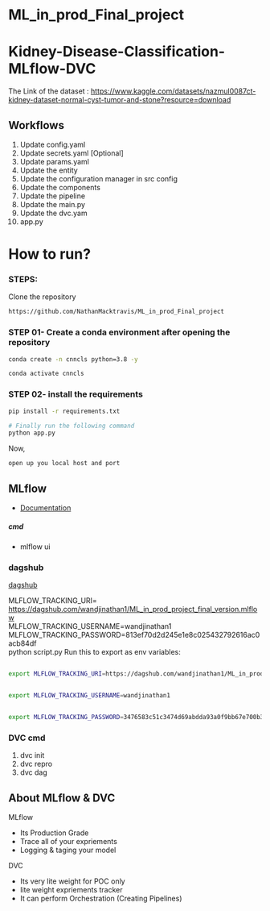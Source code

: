 # ML_in_prod_Final_project





# Kidney-Disease-Classification-MLflow-DVC
The Link of the dataset : https://www.kaggle.com/datasets/nazmul0087ct-kidney-dataset-normal-cyst-tumor-and-stone?resource=download

## Workflows

1. Update config.yaml
2. Update secrets.yaml [Optional]
3. Update params.yaml
4. Update the entity
5. Update the configuration manager in src config
6. Update the components
7. Update the pipeline 
8. Update the main.py
9. Update the dvc.yam
10. app.py

# How to run?
### STEPS:

Clone the repository

```bash
https://github.com/NathanMacktravis/ML_in_prod_Final_project
```
### STEP 01- Create a conda environment after opening the repository

```bash
conda create -n cnncls python=3.8 -y
```

```bash
conda activate cnncls
```


### STEP 02- install the requirements
```bash
pip install -r requirements.txt
```

```bash
# Finally run the following command
python app.py
```

Now,
```bash
open up you local host and port
```






## MLflow

- [Documentation](https://mlflow.org/docs/latest/index.html)


##### cmd
- mlflow ui

### dagshub
[dagshub](https://dagshub.com/)

MLFLOW_TRACKING_URI= https://dagshub.com/wandjinathan1/ML_in_prod_project_final_version.mlflow \
MLFLOW_TRACKING_USERNAME=wandjinathan1 \
MLFLOW_TRACKING_PASSWORD=813ef70d2d245e1e8c025432792616ac0acb84df \
python script.py
Run this to export as env variables:

```bash

export MLFLOW_TRACKING_URI=https://dagshub.com/wandjinathan1/ML_in_prod_project_final_version.mlflow 


export MLFLOW_TRACKING_USERNAME=wandjinathan1 


export MLFLOW_TRACKING_PASSWORD=3476583c51c3474d69abdda93a0f9bb67e700b3d

```


### DVC cmd

1. dvc init
2. dvc repro
3. dvc dag


## About MLflow & DVC

MLflow

 - Its Production Grade
 - Trace all of your expriements
 - Logging & taging your model


DVC 

 - Its very lite weight for POC only
 - lite weight expriements tracker
 - It can perform Orchestration (Creating Pipelines)


